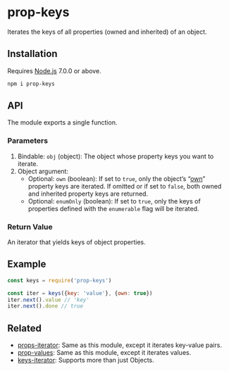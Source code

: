 # prop-keys

Iterates the keys of all properties (owned and inherited) of an object.

## Installation

Requires [Node.js](https://nodejs.org/) 7.0.0 or above.

```bash
npm i prop-keys
```

## API

The module exports a single function.

### Parameters

1. Bindable: `obj` (object): The object whose property keys you want to iterate.
2. Object argument:
   * Optional: `own` (boolean): If set to `true`, only the object’s “[own](https://developer.mozilla.org/en-US/docs/Web/JavaScript/Reference/Global_Objects/Object/hasOwnProperty)” property keys are iterated. If omitted or if set to `false`, both owned and inherited property keys are returned.
   * Optional: `enumOnly` (boolean): If set to `true`, only the keys of properties defined with the `enumerable` flag will be iterated.

### Return Value

An iterator that yields keys of object properties.

## Example

```javascript
const keys = require('prop-keys')

const iter = keys({key: 'value'}, {own: true})
iter.next().value // 'key'
iter.next().done // true
```

## Related

* [props-iterator](https://github.com/lamansky/props-iterator): Same as this module, except it iterates key-value pairs.
* [prop-values](https://github.com/lamansky/prop-values): Same as this module, except it iterates values.
* [keys-iterator](https://github.com/lamansky/keys-iterator): Supports more than just Objects.
